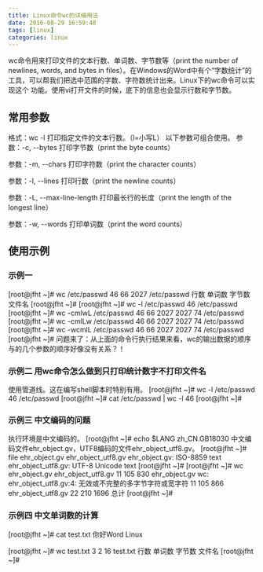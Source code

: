 ```yaml
---
title: Linux命令wc的详细用法
date: 2016-08-29 16:59:48
tags: [linux]
categories: linux
---
```


wc命令用来打印文件的文本行数、单词数、字节数等（print the number of newlines, words, and bytes in files）。在Windows的Word中有个“字数统计”的工具，可以帮我们把选中范围的字数、字符数统计出来。Linux下的wc命令可以实现这个 功能。使用vi打开文件的时候，底下的信息也会显示行数和字节数。

<!-- more -->

## 常用参数

格式：wc -l <file>
打印指定文件的文本行数。（l=小写L）
以下参数可组合使用。
参数：-c, --bytes
打印字节数（print the byte counts）

参数：-m, --chars
打印字符数（print the character counts）

参数：-l, --lines
打印行数（print the newline counts）

参数：-L, --max-line-length
打印最长行的长度（print the length of the longest line）

参数：-w, --words
打印单词数（print the word counts）

## 使用示例
### 示例一
[root@jfht ~]# wc /etc/passwd
  46   66 2027 /etc/passwd
行数 单词数 字节数 文件名
[root@jfht ~]#
[root@jfht ~]# wc -l /etc/passwd
46 /etc/passwd
[root@jfht ~]# wc -cmlwL /etc/passwd
  46   66 2027 2027   74 /etc/passwd
[root@jfht ~]# wc -cmlLw /etc/passwd
  46   66 2027 2027   74 /etc/passwd
[root@jfht ~]# wc -wcmlL /etc/passwd
  46   66 2027 2027   74 /etc/passwd
[root@jfht ~]#
问题来了：从上面的命令行执行结果来看，wc的输出数据的顺序与的几个参数的顺序好像没有关系？！
### 示例二 用wc命令怎么做到只打印统计数字不打印文件名
使用管道线。这在编写shell脚本时特别有用。
[root@jfht ~]# wc -l /etc/passwd
46 /etc/passwd
[root@jfht ~]# cat /etc/passwd | wc -l
46
[root@jfht ~]#
### 示例三 中文编码的问题
执行环境是中文编码的。
[root@jfht ~]# echo $LANG
zh_CN.GB18030
中文编码文件ehr_object.gv，UTF8编码的文件ehr_object_utf8.gv。
[root@jfht ~]# file ehr_object.gv ehr_object_utf8.gv
ehr_object.gv:      ISO-8859 text
ehr_object_utf8.gv: UTF-8 Unicode text
[root@jfht ~]#
[root@jfht ~]# wc ehr_object.gv ehr_object_utf8.gv
  11  105  830 ehr_object.gv
wc: ehr_object_utf8.gv:4: 无效或不完整的多字节字符或宽字符
  11  105  866 ehr_object_utf8.gv
  22  210 1696 总计
[root@jfht ~]#
### 示例四 中文单词数的计算
[root@jfht ~]# cat test.txt
你好Word
Linux

[root@jfht ~]# wc test.txt
 3  2 16 test.txt
行数 单词数 字节数 文件名
[root@jfht ~]#
